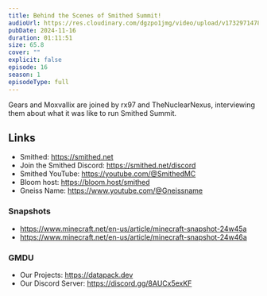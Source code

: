```yaml
---
title: Behind the Scenes of Smithed Summit!
audioUrl: https://res.cloudinary.com/dgzpo1jmg/video/upload/v1732971478/Podcast/datapack-podcast-ep16_rgsnnk.mp3
pubDate: 2024-11-16
duration: 01:11:51
size: 65.8
cover: ""
explicit: false
episode: 16
season: 1
episodeType: full
---
```

Gears and Moxvallix are joined by rx97 and TheNuclearNexus, interviewing them about what it was like to run Smithed Summit.

## Links
- Smithed: https://smithed.net
- Join the Smithed Discord: https://smithed.net/discord
- Smithed YouTube: https://youtube.com/@SmithedMC
- Bloom host: https://bloom.host/smithed
- Gneiss Name: https://www.youtube.com/@Gneissname

### Snapshots
- https://www.minecraft.net/en-us/article/minecraft-snapshot-24w45a
- https://www.minecraft.net/en-us/article/minecraft-snapshot-24w46a

### GMDU
- Our Projects: https://datapack.dev
- Our Discord Server: https://discord.gg/8AUCx5exKF